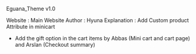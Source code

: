 Eguana_Theme v1.0 

Website : Main Website 
Author : Hyuna
Explanation : Add Custom product Attribute in minicart 

- Add the gift option in the cart items by Abbas (Mini cart and cart page) and Arslan (Checkout summary)
